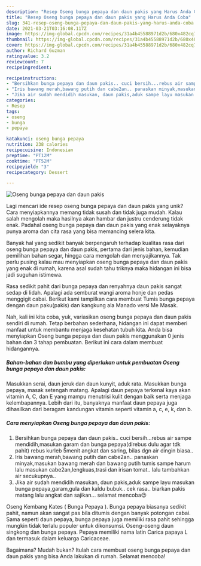 ```yaml
---
description: "Resep Oseng bunga pepaya dan daun pakis yang Harus Anda Coba"
title: "Resep Oseng bunga pepaya dan daun pakis yang Harus Anda Coba"
slug: 341-resep-oseng-bunga-pepaya-dan-daun-pakis-yang-harus-anda-coba
date: 2021-03-21T03:16:08.117Z
image: https://img-global.cpcdn.com/recipes/31a4b45588971d2b/680x482cq70/oseng-bunga-pepaya-dan-daun-pakis-foto-resep-utama.jpg
thumbnail: https://img-global.cpcdn.com/recipes/31a4b45588971d2b/680x482cq70/oseng-bunga-pepaya-dan-daun-pakis-foto-resep-utama.jpg
cover: https://img-global.cpcdn.com/recipes/31a4b45588971d2b/680x482cq70/oseng-bunga-pepaya-dan-daun-pakis-foto-resep-utama.jpg
author: Richard Guzman
ratingvalue: 3.2
reviewcount: 7
recipeingredient:

recipeinstructions:
- "Bersihkan bunga pepaya dan daun pakis.. cuci bersih...rebus air sampe mendidih,masukan garam dan bunga pepaya(direbus dulu agar tdk pahit) rebus kurleb 5menit angkat dan saring, bilas dgn air dingin biasa.."
- "Iris bawang merah,bawang putih dan cabe2an.. panaskan minyak,masukan bawang merah dan bawang putih tumis sampe harum lalu masukan cabe2an,lengkuas,trasi dan irisan tomat.. lalu tambahkan air secukupnya.."
- "Jika air sudah mendidih masukan, daun pakis,aduk sampe layu masukan bunga pepaya,garam,gula dan kaldu bubuk.. cek rasa.. biarkan pakis matang lalu angkat dan sajikan... selamat mencoba😉"
categories:
- Resep
tags:
- oseng
- bunga
- pepaya

katakunci: oseng bunga pepaya 
nutrition: 238 calories
recipecuisine: Indonesian
preptime: "PT12M"
cooktime: "PT52M"
recipeyield: "3"
recipecategory: Dessert

---
```



![Oseng bunga pepaya dan daun pakis](https://img-global.cpcdn.com/recipes/31a4b45588971d2b/680x482cq70/oseng-bunga-pepaya-dan-daun-pakis-foto-resep-utama.jpg)

Lagi mencari ide resep oseng bunga pepaya dan daun pakis yang unik? Cara menyiapkannya memang tidak susah dan tidak juga mudah. Kalau salah mengolah maka hasilnya akan hambar dan justru cenderung tidak enak. Padahal oseng bunga pepaya dan daun pakis yang enak selayaknya punya aroma dan cita rasa yang bisa memancing selera kita.

Banyak hal yang sedikit banyak berpengaruh terhadap kualitas rasa dari oseng bunga pepaya dan daun pakis, pertama dari jenis bahan, kemudian pemilihan bahan segar, hingga cara mengolah dan menyajikannya. Tak perlu pusing kalau mau menyiapkan oseng bunga pepaya dan daun pakis yang enak di rumah, karena asal sudah tahu triknya maka hidangan ini bisa jadi suguhan istimewa.

Rasa sedikit pahit dari bunga pepaya dan renyahnya daun pakis sangat sedap di lidah. Apalagi ada semburat wangi aroma honje dan pedas menggigit cabai. Berikut kami tampilkan cara membuat Tumis bunga pepaya dengan daun paku(pakis) dan kangkung ala Manado versi Me Masak.


Nah, kali ini kita coba, yuk, variasikan oseng bunga pepaya dan daun pakis sendiri di rumah. Tetap berbahan sederhana, hidangan ini dapat memberi manfaat untuk membantu menjaga kesehatan tubuh kita. Anda bisa menyiapkan Oseng bunga pepaya dan daun pakis menggunakan 0 jenis bahan dan 3 tahap pembuatan. Berikut ini cara dalam membuat hidangannya.

<!--inarticleads1-->

##### Bahan-bahan dan bumbu yang diperlukan untuk pembuatan Oseng bunga pepaya dan daun pakis:



Masukkan serai, daun jeruk dan daun kunyit, aduk rata. Masukkan bunga pepaya, masak setengah matang. Apalagi daun pepaya terkenal kaya akan vitamin A, C, dan E yang mampu menutrisi kulit dengan baik serta menjaga kelembapannya. Lebih dari itu, banyaknya manfaat daun pepaya juga dihasilkan dari beragam kandungan vitamin seperti vitamin a, c, e, k, dan b. 

<!--inarticleads2-->

##### Cara menyiapkan Oseng bunga pepaya dan daun pakis:

1. Bersihkan bunga pepaya dan daun pakis.. cuci bersih...rebus air sampe mendidih,masukan garam dan bunga pepaya(direbus dulu agar tdk pahit) rebus kurleb 5menit angkat dan saring, bilas dgn air dingin biasa..
1. Iris bawang merah,bawang putih dan cabe2an.. panaskan minyak,masukan bawang merah dan bawang putih tumis sampe harum lalu masukan cabe2an,lengkuas,trasi dan irisan tomat.. lalu tambahkan air secukupnya..
1. Jika air sudah mendidih masukan, daun pakis,aduk sampe layu masukan bunga pepaya,garam,gula dan kaldu bubuk.. cek rasa.. biarkan pakis matang lalu angkat dan sajikan... selamat mencoba😉


Oseng Kembang Kates ( Bunga Pepaya ). Bunga pepaya biasanya sedikit pahit, namun akan sangat pas bila ditumis dengan banyak potongan cabai. Sama seperti daun pepaya, bunga pepaya juga memiliki rasa pahit sehingga mungkin tidak terlalu populer untuk dikonsumsi. Oseng-oseng daun singkong dan bunga pepaya. Pepaya memiliki nama latin Carica papaya L dan termasuk dalam keluarga Caricaceae. 

Bagaimana? Mudah bukan? Itulah cara membuat oseng bunga pepaya dan daun pakis yang bisa Anda lakukan di rumah. Selamat mencoba!
